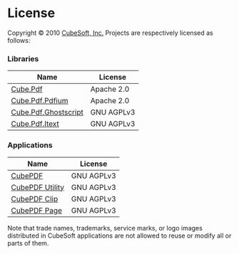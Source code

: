 License
====

Copyright © 2010 [CubeSoft, Inc.](https://www.cube-soft.jp/)
Projects are respectively licensed as follows:

### Libraries

| Name | License |
| ---- | ------- |
| [Cube.Pdf](https://github.com/cube-soft/Cube.Pdf/tree/master/Libraries/Core)                    | Apache 2.0 |
| [Cube.Pdf.Pdfium](https://github.com/cube-soft/Cube.Pdf/tree/master/Libraries/Pdfium)           | Apache 2.0 |
| [Cube.Pdf.Ghostscript](https://github.com/cube-soft/Cube.Pdf/tree/master/Libraries/Ghostscript) | GNU AGPLv3 |
| [Cube.Pdf.Itext](https://github.com/cube-soft/Cube.Pdf/tree/master/Libraries/Itext)             | GNU AGPLv3 |

### Applications

| Name | License |
| ---- | ------- |
| [CubePDF](https://github.com/cube-soft/Cube.Pdf/tree/master/Applications/Converter)      | GNU AGPLv3 |
| [CubePDF Utility](https://github.com/cube-soft/Cube.Pdf/tree/master/Applications/Editor) | GNU AGPLv3 |
| [CubePDF Clip](https://github.com/cube-soft/Cube.Pdf/tree/master/Applications/Clip)      | GNU AGPLv3 |
| [CubePDF Page](https://github.com/cube-soft/Cube.Pdf/tree/master/Applications/Pages)     | GNU AGPLv3 |

Note that trade names, trademarks, service marks, or logo images distributed in CubeSoft applications are not allowed to reuse or modify all or parts of them.